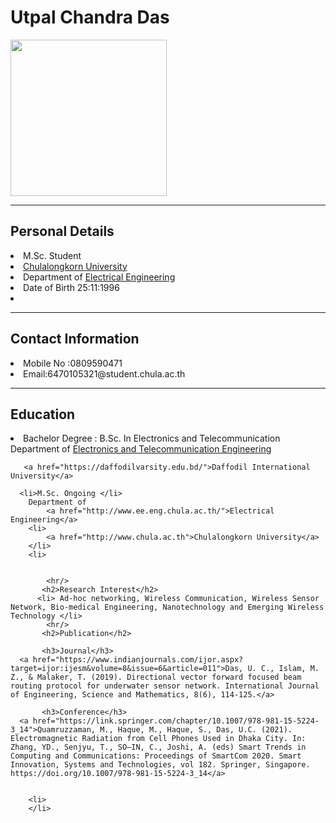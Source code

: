 
<html lang="en">
<head>
    <meta charset="UTF-8">
    <meta http-equiv="X-UA-Compatible" content="IE=edge">
    <meta name="viewport" content="width=device-width, initial-scale=1.0">
    <title>Internet  Application</title>
</head>
<body>
    <h1>Utpal Chandra Das</h1>
  <img src="https://scontent.fbkk9-2.fna.fbcdn.net/v/t39.30808-6/271753941_2366460956823864_6429083907516702088_n.jpg?_nc_cat=109&ccb=1-7&_nc_sid=174925&_nc_eui2=AeHvWUGUNgZLC5yMIx9Eeahyom1H2Hg9hb2ibUfYeD2FvSmbvSaWLQJiJ53slXNpjvtzD7k1ji1uf0UVP8GVwqxZ&_nc_ohc=Ovfu2qOE-AEAX9CFd9d&_nc_zt=23&_nc_ht=scontent.fbkk9-2.fna&oh=00_AT9miN1tjxv6N7KYSxgvhRSVlkAkdwrCfIe5uOSFLEPZLQ&oe=6316E41E" style="width: 250px">
    <hr/> 
    <h2>Personal Details</h2>
    <u1>
      <li>M.Sc. Student</li>
        <li>
            <a href="http://www.chula.ac.th">Chulalongkorn University</a>
        </li>
        <li>
            Department of 
            <a href="http://www.ee.eng.chula.ac.th/">Electrical Engineering</a>
        </li>
        <li>Date of Birth 25:11:1996</li>
        <li>
          <hr/>
          <h2>Contact Information</h2>
          <li>Mobile  No :0809590471</li>
      <li>Email:6470105321@student.chula.ac.th </li>
            <hr/>
            <h2>Education</h2>
      <li> Bachelor Degree : B.Sc. In Electronics and Telecommunication</li>
       Department of 
            <a href="https://daffodilvarsity.edu.bd/department/ETE">Electronics and Telecommunication Engineering</a>
       
       <a href="https://daffodilvarsity.edu.bd/">Daffodil International University</a>
      
      <li>M.Sc. Ongoing </li>
        Department of 
            <a href="http://www.ee.eng.chula.ac.th/">Electrical Engineering</a>
        <li>
            <a href="http://www.chula.ac.th">Chulalongkorn University</a>
        </li>
        <li>
          
      
            <hr/>
           <h2>Research Interest</h2>
          <li> Ad-hoc networking, Wireless Communication, Wireless Sensor Network, Bio-medical Engineering, Nanotechnology and Emerging Wireless Technology </li>
            <hr/>
           <h2>Publication</h2>
      
           <h3>Journal</h3>
      <a href="https://www.indianjournals.com/ijor.aspx?target=ijor:ijesm&volume=8&issue=6&article=011">Das, U. C., Islam, M. Z., & Malaker, T. (2019). Directional vector forward focused beam routing protocol for underwater sensor network. International Journal of Engineering, Science and Mathematics, 8(6), 114-125.</a>
      
           <h3>Conference</h3>
      <a href="https://link.springer.com/chapter/10.1007/978-981-15-5224-3_14">Quamruzzaman, M., Haque, M., Haque, S., Das, U.C. (2021). Electromagnetic Radiation from Cell Phones Used in Dhaka City. In: Zhang, YD., Senjyu, T., SO–IN, C., Joshi, A. (eds) Smart Trends in Computing and Communications: Proceedings of SmartCom 2020. Smart Innovation, Systems and Technologies, vol 182. Springer, Singapore. https://doi.org/10.1007/978-981-15-5224-3_14</a>
          

        <li>
        </li>
    

